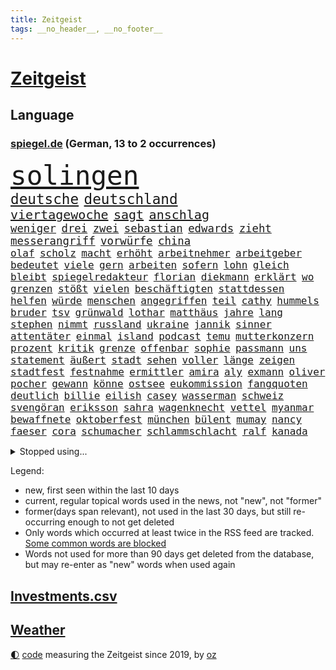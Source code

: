 ```yaml
---
title: Zeitgeist
tags: __no_header__, __no_footer__
---
```


# [Zeitgeist](https://oliz.io/zeitgeist/)

## Language

<h3><a href="https://www.spiegel.de" target="_blank">spiegel.de</a> (German, 13 to 2 occurrences)</h3>
<p style="font-family:monospace">
<span style="font-size:32pt"><a href="news_links.html#solingen" class="current">solingen</a></span>
<br>
<span style="font-size:17pt"><a href="news_links.html#deutsche" class="current">deutsche</a></span>
<span style="font-size:17pt"><a href="news_links.html#deutschland" class="current">deutschland</a></span>
<br>
<span style="font-size:15pt"><a href="news_links.html#viertagewoche" class="current">viertagewoche</a></span>
<span style="font-size:15pt"><a href="news_links.html#sagt" class="current">sagt</a></span>
<span style="font-size:15pt"><a href="news_links.html#anschlag" class="current">anschlag</a></span>
<br>
<span style="font-size:13pt"><a href="news_links.html#weniger" class="current">weniger</a></span>
<span style="font-size:13pt"><a href="news_links.html#drei" class="current">drei</a></span>
<span style="font-size:13pt"><a href="news_links.html#zwei" class="current">zwei</a></span>
<span style="font-size:13pt"><a href="news_links.html#sebastian" class="current">sebastian</a></span>
<span style="font-size:13pt"><a href="news_links.html#edwards" class="current">edwards</a></span>
<span style="font-size:13pt"><a href="news_links.html#zieht" class="current">zieht</a></span>
<span style="font-size:13pt"><a href="news_links.html#messerangriff" class="current">messerangriff</a></span>
<span style="font-size:13pt"><a href="news_links.html#vorwürfe" class="current">vorwürfe</a></span>
<span style="font-size:13pt"><a href="news_links.html#china" class="current">china</a></span>
<br>
<span style="font-size:12pt"><a href="news_links.html#olaf" class="current">olaf</a></span>
<span style="font-size:12pt"><a href="news_links.html#scholz" class="current">scholz</a></span>
<span style="font-size:12pt"><a href="news_links.html#macht" class="current">macht</a></span>
<span style="font-size:12pt"><a href="news_links.html#erhöht" class="current">erhöht</a></span>
<span style="font-size:12pt"><a href="news_links.html#arbeitnehmer" class="current">arbeitnehmer</a></span>
<span style="font-size:12pt"><a href="news_links.html#arbeitgeber" class="current">arbeitgeber</a></span>
<span style="font-size:12pt"><a href="news_links.html#bedeutet" class="current">bedeutet</a></span>
<span style="font-size:12pt"><a href="news_links.html#viele" class="current">viele</a></span>
<span style="font-size:12pt"><a href="news_links.html#gern" class="current">gern</a></span>
<span style="font-size:12pt"><a href="news_links.html#arbeiten" class="current">arbeiten</a></span>
<span style="font-size:12pt"><a href="news_links.html#sofern" class="new">sofern</a></span>
<span style="font-size:12pt"><a href="news_links.html#lohn" class="current">lohn</a></span>
<span style="font-size:12pt"><a href="news_links.html#gleich" class="current">gleich</a></span>
<span style="font-size:12pt"><a href="news_links.html#bleibt" class="current">bleibt</a></span>
<span style="font-size:12pt"><a href="news_links.html#spiegelredakteur" class="current">spiegelredakteur</a></span>
<span style="font-size:12pt"><a href="news_links.html#florian" class="current">florian</a></span>
<span style="font-size:12pt"><a href="news_links.html#diekmann" class="current">diekmann</a></span>
<span style="font-size:12pt"><a href="news_links.html#erklärt" class="current">erklärt</a></span>
<span style="font-size:12pt"><a href="news_links.html#wo" class="current">wo</a></span>
<span style="font-size:12pt"><a href="news_links.html#grenzen" class="current">grenzen</a></span>
<span style="font-size:12pt"><a href="news_links.html#stößt" class="current">stößt</a></span>
<span style="font-size:12pt"><a href="news_links.html#vielen" class="current">vielen</a></span>
<span style="font-size:12pt"><a href="news_links.html#beschäftigten" class="current">beschäftigten</a></span>
<span style="font-size:12pt"><a href="news_links.html#stattdessen" class="current">stattdessen</a></span>
<span style="font-size:12pt"><a href="news_links.html#helfen" class="current">helfen</a></span>
<span style="font-size:12pt"><a href="news_links.html#würde" class="current">würde</a></span>
<span style="font-size:12pt"><a href="news_links.html#menschen" class="current">menschen</a></span>
<span style="font-size:12pt"><a href="news_links.html#angegriffen" class="current">angegriffen</a></span>
<span style="font-size:12pt"><a href="news_links.html#teil" class="current">teil</a></span>
<span style="font-size:12pt"><a href="news_links.html#cathy" class="current">cathy</a></span>
<span style="font-size:12pt"><a href="news_links.html#hummels" class="current">hummels</a></span>
<span style="font-size:12pt"><a href="news_links.html#bruder" class="current">bruder</a></span>
<span style="font-size:12pt"><a href="news_links.html#tsv" class="current">tsv</a></span>
<span style="font-size:12pt"><a href="news_links.html#grünwald" class="new">grünwald</a></span>
<span style="font-size:12pt"><a href="news_links.html#lothar" class="current">lothar</a></span>
<span style="font-size:12pt"><a href="news_links.html#matthäus" class="current">matthäus</a></span>
<span style="font-size:12pt"><a href="news_links.html#jahre" class="current">jahre</a></span>
<span style="font-size:12pt"><a href="news_links.html#lang" class="current">lang</a></span>
<span style="font-size:12pt"><a href="news_links.html#stephen" class="current">stephen</a></span>
<span style="font-size:12pt"><a href="news_links.html#nimmt" class="current">nimmt</a></span>
<span style="font-size:12pt"><a href="news_links.html#russland" class="current">russland</a></span>
<span style="font-size:12pt"><a href="news_links.html#ukraine" class="current">ukraine</a></span>
<span style="font-size:12pt"><a href="news_links.html#jannik" class="new">jannik</a></span>
<span style="font-size:12pt"><a href="news_links.html#sinner" class="new">sinner</a></span>
<span style="font-size:12pt"><a href="news_links.html#attentäter" class="current">attentäter</a></span>
<span style="font-size:12pt"><a href="news_links.html#einmal" class="current">einmal</a></span>
<span style="font-size:12pt"><a href="news_links.html#island" class="current">island</a></span>
<span style="font-size:12pt"><a href="news_links.html#podcast" class="current">podcast</a></span>
<span style="font-size:12pt"><a href="news_links.html#temu" class="current">temu</a></span>
<span style="font-size:12pt"><a href="news_links.html#mutterkonzern" class="new">mutterkonzern</a></span>
<span style="font-size:12pt"><a href="news_links.html#prozent" class="current">prozent</a></span>
<span style="font-size:12pt"><a href="news_links.html#kritik" class="current">kritik</a></span>
<span style="font-size:12pt"><a href="news_links.html#grenze" class="current">grenze</a></span>
<span style="font-size:12pt"><a href="news_links.html#offenbar" class="current">offenbar</a></span>
<span style="font-size:12pt"><a href="news_links.html#sophie" class="current">sophie</a></span>
<span style="font-size:12pt"><a href="news_links.html#passmann" class="new">passmann</a></span>
<span style="font-size:12pt"><a href="news_links.html#uns" class="current">uns</a></span>
<span style="font-size:12pt"><a href="news_links.html#statement" class="current">statement</a></span>
<span style="font-size:12pt"><a href="news_links.html#äußert" class="current">äußert</a></span>
<span style="font-size:12pt"><a href="news_links.html#stadt" class="current">stadt</a></span>
<span style="font-size:12pt"><a href="news_links.html#sehen" class="current">sehen</a></span>
<span style="font-size:12pt"><a href="news_links.html#voller" class="current">voller</a></span>
<span style="font-size:12pt"><a href="news_links.html#länge" class="current">länge</a></span>
<span style="font-size:12pt"><a href="news_links.html#zeigen" class="current">zeigen</a></span>
<span style="font-size:12pt"><a href="news_links.html#stadtfest" class="current">stadtfest</a></span>
<span style="font-size:12pt"><a href="news_links.html#festnahme" class="current">festnahme</a></span>
<span style="font-size:12pt"><a href="news_links.html#ermittler" class="current">ermittler</a></span>
<span style="font-size:12pt"><a href="news_links.html#amira" class="new">amira</a></span>
<span style="font-size:12pt"><a href="news_links.html#aly" class="new">aly</a></span>
<span style="font-size:12pt"><a href="news_links.html#exmann" class="current">exmann</a></span>
<span style="font-size:12pt"><a href="news_links.html#oliver" class="current">oliver</a></span>
<span style="font-size:12pt"><a href="news_links.html#pocher" class="new">pocher</a></span>
<span style="font-size:12pt"><a href="news_links.html#gewann" class="current">gewann</a></span>
<span style="font-size:12pt"><a href="news_links.html#könne" class="current">könne</a></span>
<span style="font-size:12pt"><a href="news_links.html#ostsee" class="current">ostsee</a></span>
<span style="font-size:12pt"><a href="news_links.html#eukommission" class="current">eukommission</a></span>
<span style="font-size:12pt"><a href="news_links.html#fangquoten" class="new">fangquoten</a></span>
<span style="font-size:12pt"><a href="news_links.html#deutlich" class="current">deutlich</a></span>
<span style="font-size:12pt"><a href="news_links.html#billie" class="current">billie</a></span>
<span style="font-size:12pt"><a href="news_links.html#eilish" class="current">eilish</a></span>
<span style="font-size:12pt"><a href="news_links.html#casey" class="new">casey</a></span>
<span style="font-size:12pt"><a href="news_links.html#wasserman" class="new">wasserman</a></span>
<span style="font-size:12pt"><a href="news_links.html#schweiz" class="current">schweiz</a></span>
<span style="font-size:12pt"><a href="news_links.html#svengöran" class="current">svengöran</a></span>
<span style="font-size:12pt"><a href="news_links.html#eriksson" class="current">eriksson</a></span>
<span style="font-size:12pt"><a href="news_links.html#sahra" class="current">sahra</a></span>
<span style="font-size:12pt"><a href="news_links.html#wagenknecht" class="current">wagenknecht</a></span>
<span style="font-size:12pt"><a href="news_links.html#vettel" class="new">vettel</a></span>
<span style="font-size:12pt"><a href="news_links.html#myanmar" class="current">myanmar</a></span>
<span style="font-size:12pt"><a href="news_links.html#bewaffnete" class="current">bewaffnete</a></span>
<span style="font-size:12pt"><a href="news_links.html#oktoberfest" class="new">oktoberfest</a></span>
<span style="font-size:12pt"><a href="news_links.html#münchen" class="current">münchen</a></span>
<span style="font-size:12pt"><a href="news_links.html#bülent" class="new">bülent</a></span>
<span style="font-size:12pt"><a href="news_links.html#mumay" class="new">mumay</a></span>
<span style="font-size:12pt"><a href="news_links.html#nancy" class="current">nancy</a></span>
<span style="font-size:12pt"><a href="news_links.html#faeser" class="current">faeser</a></span>
<span style="font-size:12pt"><a href="news_links.html#cora" class="new">cora</a></span>
<span style="font-size:12pt"><a href="news_links.html#schumacher" class="current">schumacher</a></span>
<span style="font-size:12pt"><a href="news_links.html#schlammschlacht" class="new">schlammschlacht</a></span>
<span style="font-size:12pt"><a href="news_links.html#ralf" class="current">ralf</a></span>
<span style="font-size:12pt"><a href="news_links.html#kanada" class="current">kanada</a></span>
</p>
<details>
<summary>Stopped using...</summary>
<p class="former" style="font-size:12pt">
einiges(1405) fdpchef(1405) mailand(1405) wichtigen(1405) bank(1404) bedeuten(1404) körper(1404) stärken(1404) bekannten(1403) gas(1403) humanitäre(1403) höchsten(1403) jens(1403) korruption(1403) privaten(1403) vorbereitet(1403) daniel(1402) extreme(1402) material(1402) scheinen(1402) vermehrt(1402) beschließt(1401) erneute(1401) fahrer(1401) frühen(1401) sex(1401) abgeordneten(1400) gereist(1400) gewerkschaft(1400) schnellcheck(1400) tests(1400) weltweiten(1400) dauerhaft(1399) deutliche(1399) einzug(1399) entlastet(1399) erinnerungen(1399) guter(1399) kennt(1399) prüfen(1399) stattfinden(1399) vorher(1399) wichtiger(1399) bull(1398) düsseldorf(1398) red(1398) schadet(1398) stolz(1398) studierenden(1398) verletzungen(1398) wirkung(1398) belastet(1397) chelsea(1397) geeinigt(1397) krankenhäuser(1397) langer(1397) nba(1397) präsentieren(1397) verkauf(1397) vorsitzenden(1397) öfter(1397) überwinden(1397) erzielt(1396) infektion(1396) merkel(1396) verfügung(1396) vertrag(1396) winter(1396) deutlichen(1395) dezember(1395) eindruck(1395) ermöglichen(1395) gestrichen(1395) optimistisch(1395) persönlich(1395) reformen(1395) ausnahmen(1394) brief(1394) massive(1394) preisen(1394) schoss(1394) sicherheitsbehörden(1394) entwurf(1393) schien(1393) solidarität(1393) wies(1393) englische(1392) kultur(1392) mitteln(1392) rat(1392) steuer(1392) verbindung(1392) langfristig(1391) riesige(1391) woher(1391) csu(1390) längere(1389) schüssen(1389) stammt(1389) endspiel(1388) abgebrochen(1387) berlins(1387) erneuten(1387) anlass(1386) eklat(1386) claudia(1385) genauso(1385) verstärkt(1385) verändern(1385) modell(1384) produzieren(1384) empfängt(1383) jüngere(1383) gang(1382) offiziellen(1382) zurückgegangen(1381) küstenwache(1380) drittel(1379) überleben(1378) hunger(1377) spitzenreiter(1377) behalten(1376) hinten(1375) landet(1375) informiert(1374) konsum(1374) öffentliche(1374) frisch(1372) gelandet(1372) kräfte(1372) orten(1372) wem(1371) auseinandersetzung(1370) top(1369) bangen(1368) aufgabe(1366) favorit(1366) möglichkeiten(1365) ausgetragen(1349) drohne(1340) sammeln(1336) heidelberg(1317) hochschulen(1242) strecken(1239) abgestürzt(1225) unis(1210) finanziert(1202) schwäche(1146) volk(1138) übertragen(1083) günstiges(1078) gemeinschaft(1065) tiger(1054) vorfeld(1045) millionenhöhe(1043) radikalen(1042) grünenpolitiker(1032) wichtiges(1028) regierungschefin(1023) betrüger(1008) ausgeben(1003) nutzung(999) rande(991) militärischen(990) seltene(982) tradition(982) entsteht(980) loch(980) verschiedenen(966) buschmann(964) krim(947) steffi(942) ring(937) krankheiten(919) 49(913) einheit(913) brüder(906) 40000(899) benötigt(896) schneiden(882) brandenburger(876) nebenbei(876) spart(855) antisemitische(844) großmutter(843) locken(838) gefällt(818) unterliegt(816) suchte(809) 79(808) kai(805) lena(779) wozu(779) dramatische(768) tode(740) professor(729) giorgia(726) meloni(726) peru(718) verstöße(712) lettland(711) schickte(709) spionage(709) töne(709) missverständnis(707) jüngst(706) zurückkehren(706) rätseln(705) kommunikation(704) benko(702) auseinander(696) senioren(688) psychologin(681) wählt(678) 300000(674) ignoriert(668) schmeckt(664) forschung(661) mitarbeitern(647) eric(646) geschmack(645) erreichbar(640) kritisierten(638) tabu(630) metall(627) böhmermann(626) gekostet(621) überprüfen(611) größeren(605) strafanzeige(605) jerusalem(600) dritter(595) rammt(594) abhilfe(593) kulturstaatsministerin(584) solcher(582) perspektive(577) spezialkräfte(577) geldgeber(574) gedenken(568) 52(565) openai(563) wasserstoff(559) gravierende(558) republikanische(558) technologie(557) freiwillige(550) fluggesellschaft(547) läufer(547) aktive(544) zuckerberg(540) uhren(537) 2007(533) rivalen(528) diesjährigen(523) geschehen(509) beides(500) lübeck(500) kollidiert(496) kader(491) wiedergewählt(491) 800(489) übergriff(488) gesundheitlichen(483) fußballverband(481) geisel(479) 8000(469) eingeschlagen(465) erforscht(465) forscherin(465) versteckt(463) überfahren(462) erheblich(460) höchststand(460) schockiert(445) schlagabtausch(441) beruft(436) gestrandet(436) erkennt(429) spahn(424) umzusetzen(420) quellen(409) fußballem(408) drückt(405) langjährigen(404) berufen(402) 30jähriger(401) effizienter(399) geschlossene(399) verteuern(399) popstars(398) abu(397) afdpolitiker(397) bewerbungen(397) heimem(393) marokko(392) häfen(381) zeitgleich(381) service(380) ergebnissen(372) skurriler(370) hilferuf(366) boykott(364) recherche(356) knie(354) ärgert(349) riesiges(348) unten(348) drehte(347) posts(347) nachteile(344) nordkoreas(344) unterkunft(344) leinwand(343) vertreiben(343) american(342) stieß(340) neuauflage(338) trinken(337) vorzugehen(335) weltmeistertitel(333) abgeschossen(328) verheerende(327) dreht(326) kühne(326) chile(323) ai(322) 76(321) gearbeitet(318) gelobt(317) ukrainekriegs(317) baute(315) ausstellung(314) entertainment(312) kommissionspräsidentin(310) uskongress(310) continental(307) europaparlament(307) taxi(303) gravierenden(302) kundgebungen(302) absicht(300) gewährt(300) sicherheitsvorkehrungen(297) angegangen(295) kongress(295) betonte(294) 1100(291) oberlandesgericht(289) repräsentantenhaus(289) damaskus(288) exchef(288) geborene(287) flugverkehr(286) geräumt(286) cottbus(285) enthält(284) normale(283) solange(283) bundes(282) tories(277) rockband(276) tennisprofi(276) beteuert(275) raab(273) brandt(272) titeln(270) wegfallen(269) elbtower(268) südchinesisches(268) beyoncé(267) einschnitte(267) abfall(266) kanzlerkandidat(265) empfehlungen(264) ernsthafte(264) friedlich(264) claus(262) wisconsin(262) überdenken(262) kleider(261) 60000(259) rechtlich(259) gedrängt(258) gestritten(257) ringt(256) haken(255) hingerichtet(254) brisante(253) bundesverfassungsgerichts(251) haley(251) nikki(251) zweistaatenlösung(251) dfl(247) indischen(246) beklagen(244) ausgespielt(242) zerstritten(242) aktienkurs(241) großzügig(241) ausgedacht(239) dänemarks(239) simon(239) oberverwaltungsgericht(236) stuttgarter(235) umstrittenes(235) 93(234) erwachsen(234) investition(234) 125(232) fernzüge(232) konstantin(232) unionsfraktion(232) catherine(231) verzicht(231) demokratien(230) angeklagten(229) gerungen(229) amerikas(228) graf(228) jonathan(227) 22jährigen(225) giftige(225) omas(225) verschwörungstheorien(225) haut(224) huthis(224) willy(224) ambitionen(223) luxemburg(223) plötzlichen(223) royale(223) topform(223) bezeichnete(221) captain(221) handgreiflich(219) medizinischen(219) nominierungen(219) huthimiliz(218) umwelthilfe(217) begegnen(214) behandlung(214) angepasst(213) alfred(212) anfrage(211) frustriert(211) plattner(210) 81jährige(209) baldigen(209) gleichberechtigung(209) russlandsanktionen(209) pforzheim(208) erziehung(207) slowene(207) australischer(204) can(204) vorbereiten(203) badenwürttembergischen(202) machtwort(202) rüsten(202) verwehrt(202) weiblicher(202) perfektes(201) hai(200) partys(200) zigaretten(200) barfuß(199) darsteller(199) ministerien(199) senator(198) boykottiert(197) ranghohen(197) indes(196) baltimore(195) erstatten(195) jackson(194) marken(194) neuerdings(194) direkten(193) 65jährige(192) offizier(191) groteske(190) kurth(190) schläft(190) substanz(190) umgeleitet(188) dreharbeiten(187) pünktlich(187) wüste(187) fazit(186) labour(186) lutz(186) schmallippig(185) elton(184) trieben(184) konkretes(183) beliebte(182) hagen(181) wirecard(181) abgewendet(179) stellvertreter(179) frühling(178) merkels(177) ravensburg(176) negativ(174) schweiß(174) fa(173) schmuck(173) verbotene(173) french(171) auslösen(170) digitalpakt(170) emojis(169) jahrelangen(169) boateng(168) jérôme(168) tappen(168) formulierung(167) unverständnis(167) frist(166) riet(166) albanese(162) kanzlerin(161) eingefangen(159) basketballerinnen(158) bewerben(158) höchstem(158) kanadischen(158) oberdorf(158) aktivitäten(157) beurteilen(157) sabine(157) videoplattform(157) eukommissionspräsidentin(156) ideologie(156) dein(155) parlamentarischen(155) sophia(155) höchstwert(154) bear(153) frauenanteil(153) multimillionär(153) rechtslage(153) spice(153) abwesenheit(152) füße(152) kreativ(152) ausgebildet(151) georg(151) kitas(151) verweigerte(150) tiefes(149) wirtschaftswende(149) aufgearbeitet(148) persönlichkeit(148) profidebüt(148) überlassen(148) cannabisgesetz(147) versöhnung(147) ludwigshafen(146) verfehlen(146) angeschlagene(145) marseille(145) republikanischen(145) verdammt(144) feige(143) pogačar(143) tadej(143) tvinterview(143) unschuld(143) eurofighter(142) mongolei(142) ausbremsen(141) jamal(141) musiala(141) bgh(140) dominanz(140) mail(140) anstatt(139) erfreut(139) zusammenraufen(139) mehrjährigen(138) geringer(137) härteste(137) lehre(137) blamage(136) tragödie(136) abgrund(135) afdabgeordneter(135) anfällig(135) erschlagen(135) nichte(135) sangen(135) zeichner(135) hiv(134) infizierten(134) infos(134) nordrheinwestfalens(134) royals(134) suhl(134) havertz(133) republikanischer(133) schulkinder(133) verkehrsministerium(133) schläge(132) slowakei(132) arkadi(130) ausgelaufen(130) ko(130) systematische(130) wolosch(130) bombardierte(129) rar(129) grundlegende(128) bekannter(127) exuspräsidenten(127) katastrophenfall(127) milliardendeal(127) usjustiz(127) klimaanlage(126) objekt(126) report(126) sanierungsplan(126) adidas(125) arbeitszeiten(125) box(125) wirklichkeit(125) attraktiv(124) bestandteil(124) elektrische(124) fangen(124) fester(124) mögliches(124) sehe(124) superhelden(123) empfinden(122) milliardenwert(122) missbrauchen(122) sozialreform(122) grauen(121) grundschulkinder(121) vermieden(121) außergewöhnlichen(120) transportiert(120) vehement(120) züchten(120) 250(119) bewaffnet(119) erhärten(119) lebenslanger(119) recycling(119) 20jährige(118) coronaaufarbeitung(118) einschalten(118) irreführende(118) benutzt(117) instanz(115) escooter(114) mathieu(114) songtexte(114) ökonomin(114) brandstiftung(113) vingegaard(113) alsu(112) kurmasheva(112) neubau(112) passau(112) technologien(112) janet(111) trugen(111) bräuchte(110) kommunalwahl(110) kraftakt(109) plakate(109) etappe(108) hirn(108) ultraorthodoxe(108) wahlheimat(108) einflussreichsten(107) ertragen(107) 111(106) mclaren(106) befanden(105) weber(105) wänden(105) systematisch(104) vereinbaren(104) bürgermeisterin(102) event(102) verlaufen(102) 74jährigen(101) aktentasche(101) blutspur(101) maralago(101) melonis(101) protokoll(101) merckx(100) überstunden(100) angedacht(99) bundesinstitut(99) früchte(99) millionenstrafe(99) versagte(99) grüßen(98) hafencity(98) afdpolitikers(97) gestein(97) schmerz(97) schwimmbad(97) türkisch(97) wände(97) zellen(97) äthiopien(97) leyens(96) champagner(95) dicke(95) rapstar(95) rumort(95) anreise(94) beweist(94) opas(94) schnelldurchlauf(94) black(93) blair(93) dmitri(93) klimaschutzgesetz(93) parkplatz(93) wetterte(93) be(92) furios(92) schwächt(91) verstanden(91) workout(91) zugeht(91) amerikaners(90) arbeitslosigkeit(90) kiffer(90) usfirma(90) finales(89) garantiert(89) nullerjahren(89) schreckliche(89) blutigen(88) elfriede(88) formel1einstieg(88) literaturnobelpreisträgerin(88) zwickau(88) 34jähriger(87) dazn(87) gene(87) gewusst(87) hipp(87) kugeln(87) nachbesserung(87) unbekanntes(87) rindern(86) risikobewertung(86) südamerika(86) boys(85) decke(85) erprobung(85) kooperieren(85) pet(85) schenk(85) shop(85) outfit(84) rauchwolke(84) schwieg(84) wahlkampfauftakt(84) ambiente(83) bremerhaven(83) grafikanalyse(83) pionier(83) reiz(83) vergnügen(83) zeitlich(83) ausgefallene(82) begleitung(82) erfolgt(82) ergibt(82) maroden(82) spinnen(82) verlockend(82) berlinbrandenburg(81) besseres(81) ertappte(81) gedrosselt(81) geiselfreilassungen(81) technologiekonzern(81) vorort(81) anfühlt(80) gottschalk(80) indopazifik(80) leeds(80) marcus(80) pech(80) protestierte(80) unversöhnlich(80) ernten(79) velbert(79) vollen(79) adolf(78) archäologie(78) ausreden(78) erteilte(78) privat(78) rutschen(78) schuldspruch(78) argwohn(77) deepmind(77) krummen(77) popmusik(77) pünktlichkeit(77) richte(77) darfur(76) gezählt(76) reisewelle(76) ausweiten(75) erlebnissen(75) militärübung(75) pferdes(75) termine(75) heinz(74) kanzlerschaft(74) krafttraining(74) meyerlandrut(74) angeblichem(73) cduvorsitzenden(73) nationalversammlung(73) buchhalter(72) erffa(72) glückt(72) toleriert(72) vorherrschaft(72) zutritt(72) behandeln(71) bläst(71) breiten(71) generalprobe(71) mordversuchs(71) nordamerikanische(71) vergleichen(71) zuschlag(71) erstaunlichen(70) grauzone(70) praktiken(70) repräsentiert(70) resolution(70) verspätungen(70) volte(70) ältesten(70) baustellen(69) dieselautos(69) effektiver(69) flick(69) förderer(69) hansi(69) hießen(69) kristen(69) schumachers(69) unabhängig(69) unsinn(69) 1944(68) 65jährigen(68) cooper(68) derartige(68) emaus(68) exoplanet(68) faszination(68) freibad(68) polizeiliche(68) stauffenberg(68) erdbeeren(67) fahne(67) gemunkelt(67) kulturschaffende(67) pappbetten(67) spreche(67) alassad(66) einsteigen(66) erfolgreichster(66) fußballlegende(66) gefreut(66) geruch(66) mächtig(66) personenschützer(66) stadtverwaltung(66) vorsichtige(66) anwärter(65) kernpunkte(65) motivierte(65) munro(65) vermissen(65) ausgangspunkt(64) bleibenden(64) gegenwind(64) yandex(64) zahlung(64) anfangs(63) beeindruckender(63) erpenbeck(63) feder(63) gesamtsieg(63) h5n1(63) aufgefallen(62) ausgrenzen(62) meerwasser(62) naziparolen(62) realen(62) hassmails(61) klausel(61) miserablen(61) saltburn(61) biologe(60) besuchern(59) diejenigen(59) erdrutsch(59) kriterium(59) milliardenschäden(59) sommerpause(59) sullivan(59) 53(58) palme(58) schultz(58) vernichtendes(58) bangkok(57) nbastar(57) parteimitglieder(57) turbulente(57) abgerissene(56) beleidigende(56) borrell(56) exoplaneten(56) gefüllte(56) josep(56) kutsche(56) milieu(56) modernisiert(56) rohr(56) stationen(56) franken(55) gegenspieler(55) instabil(55) kanadas(55) kurios(55) vorkehrungen(55) beladener(54) chefetage(54) fahrdienstvermittler(54) laudatio(54) orden(54) schwangeren(54) unersetzlich(54) weltfußballerin(54) wesel(54) aufgehen(53) gebissen(53) komplex(53) landesweiten(53) luftqualität(53) spieß(53) abgetrieben(52) dozent(52) konsumiert(52) perspektiven(52) antike(51) ballons(51) funk(51) imagepflege(51) skizziert(51) beförderung(50) bewährung(50) gerutscht(50) obdachlos(50) ortschaft(50) versäumnisse(50) blaue(49) militarisierung(49) olympiahoffnungen(49) situationen(49) ac/dc(48) außenseiter(48) coco(48) fragwürdig(48) gauff(48) mach(48) ohr(48) rapide(48) toben(48) achtelfinale(47) dorfes(47) fahnen(47) hafenstadt(47) jemanden(47) klimafreundliche(47) rechtem(47) tauben(47) thematisiert(47) berührt(46) firmengeschichte(46) schreckschusspistole(46) verfeindeten(46) diktaturen(45) großartige(45) hot(45) interaktiven(45) king’s(45) kpop(45) opa(45) pompeji(45) siebzigern(45) strategien(45) unterlagen(45) ferrariteamchef(44) erforderliche(43) knieverletzung(43) krone(43) löscht(43) volkshochschule(43) autozulieferer(42) bewahrt(42) eugh(42) glaubwürdig(42) rares(42) tagsüber(42) bundesamts(41) gift(41) haidt(41) markieren(41) eingebrochen(40) einzelheiten(40) gerichtet(40) kartelle(40) bahnchaos(39) bezahlbares(39) kinderstar(39) raub(39) segen(39) spiegeln(39) umgesetzt(39) werdegang(39) großzügige(38) königliche(38) verstärkung(38) 27jähriger(37) schwächelte(37) sicherheitssystem(37) straßenbahnen(37) wirtschaftsexpertin(37) cop29(36) fußballtransfers(36) heimlicher(36) stuttgarts(36) terrier(36) unsicher(36) alkoholfahrt(35) huthimilizen(35) menschlichen(34) renommierter(34) simbabwe(34) unpünktlichkeit(34) yellowstone(34) fühle(33) führungsetagen(33) indianapolis(33) just(33) usdemokratin(33) entsetzlichen(32) funktionen(32) wertvoll(32) bundesaußenministerin(31) gelernte(31) ranghoher(31) sncf(31) blutige(30) fehde(30) kartellamt(30) krankenwagen(30) bayerisches(29) erkunden(29) mekka(29) pi(29) xaccount(29) überzeugte(29) haushaltsentwurf(28) iryna(28) ran(28) tipico(28) verschont(28) ag(27) iranisches(27) katastrophalen(27) miene(27) unterstützern(27) zensus(27) besingt(26) roseanne(26) spaziert(26) herkommt(25) klausmichael(25) sportvereine(25) tanzten(25) verschicken(25) it’s(24) sicherte(24) zusammensetzung(24) engere(23) frühstücksei(23) fußballtor(23) kaliforniens(23) militärdienst(23) alltags(22) gebastelt(22) geschleppt(22) minsk(22) schienennetz(22) verbracht(22) dominant(21) entstandenen(21) eukommissionschefin(21) homöopathie(21) medienimperium(21) megan(21) probe(21) schadstoffen(21) scheibe(21) stallion(21) thee(21) verbrannte(21) vogelgrippevirus(21) vorgeladen(21) wolfsgruß(21) übertreiben(21) america(20) atlantik(20) aufzubauen(20) exkanzlerin(20) leuphana(20) lüneburg(20) wirecardprozess(20) beryl(19) bundestags(19) derzeitige(19) friedensstifter(19) hardliner(19) kongressabgeordneter(19) kreischende(19) kräftiger(19) labourpremier(19) nordwesten(19) streckenrekord(19) alkoholisierte(18) erschöpfung(18) familiäre(18) fertigung(18) hochzeitstag(18) kongressabgeordnete(18) quadratmetern(18) sonnencreme(18) spottete(18) subvention(18) wölfe(18) coldplay(17) dienstwagen(17) geurteilt(17) komödie(17) nationalpark(17) russlandreise(17) schlak(17) vorhersagen(17) brodelt(16) großauftrag(16) mauert(16) vertrauten(16) apartment(15) genies(15) notoperation(15) radsports(15) schmerzhafte(15) schwach(15) superprognostiker(15) viertelfinalaus(15) betrügerischen(14) definiert(14) köln/bonn(14) landrats(14) lichtjahre(14) mindestalter(14) muskeltraining(14) yellowstonenationalpark(14) ausschnitte(13) profitennis(13) schinken(13) wollt(13) elterngeld(12) hartz(12) iv(12) kartenspiele(12) killer(12) konsumgüterkonzern(12) nizza(12) pirna(12) 83(11) analysen(11) außenpolitiker(11) führungswechsel(11) mafia(11) sendungen(11) sparprogramm(11) ärmsten(11)
</p>
</details>
<p>Legend:
<ul>
<li><span class="new">new</span>, first seen within the last 10 days</li>
<li><span class="current">current</span>, regular topical words used in the news, not "new", not "former"</li>
<li><span class="former">former(days span relevant)</span>, not used in the last 30 days, but still re-occurring enough to not get deleted</li>
<li>Only words which occurred at least twice in the RSS feed are tracked. <a href="language/filters.py">Some common words are blocked</a></li>
<li>Words not used for more than 90 days get deleted from the database, but may re-enter as "new" words when used again</li>
</ul>
</p>

## [Investments](investments.html)[.csv](investments.csv)

## [Weather](weather.html)

<footer>
<a href="javascript:toggleTheme()" class="nav">🌓</a>
<a href="https://github.com/ooz/zeitgeist">code</a> measuring the Zeitgeist since 2019, by <a href="https://oliz.io">oz</a>
</footer>
